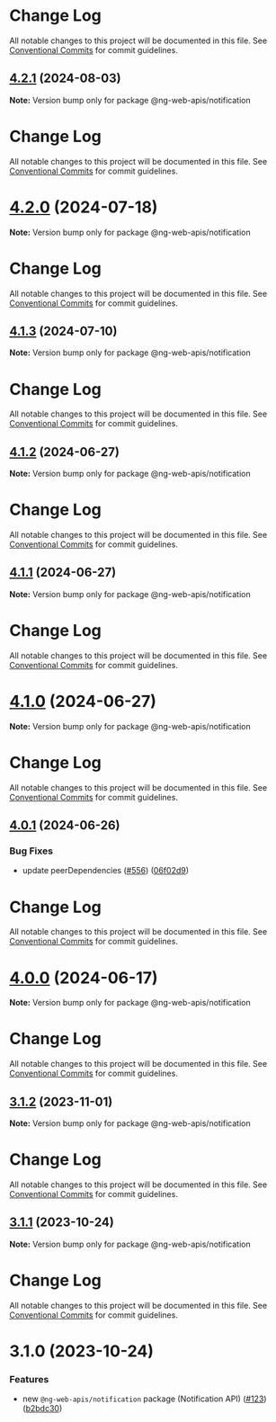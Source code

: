 # Change Log

All notable changes to this project will be documented in this file. See
[Conventional Commits](https://conventionalcommits.org) for commit guidelines.

## [4.2.1](https://github.com/taiga-family/ng-web-apis/compare/@ng-web-apis/notification@4.2.0...@ng-web-apis/notification@4.2.1) (2024-08-03)

**Note:** Version bump only for package @ng-web-apis/notification

# Change Log

All notable changes to this project will be documented in this file. See
[Conventional Commits](https://conventionalcommits.org) for commit guidelines.

# [4.2.0](https://github.com/taiga-family/ng-web-apis/compare/@ng-web-apis/notification@4.1.3...@ng-web-apis/notification@4.2.0) (2024-07-18)

**Note:** Version bump only for package @ng-web-apis/notification

# Change Log

All notable changes to this project will be documented in this file. See
[Conventional Commits](https://conventionalcommits.org) for commit guidelines.

## [4.1.3](https://github.com/taiga-family/ng-web-apis/compare/@ng-web-apis/notification@4.1.2...@ng-web-apis/notification@4.1.3) (2024-07-10)

**Note:** Version bump only for package @ng-web-apis/notification

# Change Log

All notable changes to this project will be documented in this file. See
[Conventional Commits](https://conventionalcommits.org) for commit guidelines.

## [4.1.2](https://github.com/taiga-family/ng-web-apis/compare/@ng-web-apis/notification@4.1.1...@ng-web-apis/notification@4.1.2) (2024-06-27)

**Note:** Version bump only for package @ng-web-apis/notification

# Change Log

All notable changes to this project will be documented in this file. See
[Conventional Commits](https://conventionalcommits.org) for commit guidelines.

## [4.1.1](https://github.com/taiga-family/ng-web-apis/compare/@ng-web-apis/notification@4.1.0...@ng-web-apis/notification@4.1.1) (2024-06-27)

**Note:** Version bump only for package @ng-web-apis/notification

# Change Log

All notable changes to this project will be documented in this file. See
[Conventional Commits](https://conventionalcommits.org) for commit guidelines.

# [4.1.0](https://github.com/taiga-family/ng-web-apis/compare/@ng-web-apis/notification@4.0.1...@ng-web-apis/notification@4.1.0) (2024-06-27)

**Note:** Version bump only for package @ng-web-apis/notification

# Change Log

All notable changes to this project will be documented in this file. See
[Conventional Commits](https://conventionalcommits.org) for commit guidelines.

## [4.0.1](https://github.com/taiga-family/ng-web-apis/compare/@ng-web-apis/notification@4.0.0...@ng-web-apis/notification@4.0.1) (2024-06-26)

### Bug Fixes

- update peerDependencies ([#556](https://github.com/taiga-family/ng-web-apis/issues/556))
  ([06f02d9](https://github.com/taiga-family/ng-web-apis/commit/06f02d9022a55d29f9d6b7be7b24f647ca23ce57))

# Change Log

All notable changes to this project will be documented in this file. See
[Conventional Commits](https://conventionalcommits.org) for commit guidelines.

# [4.0.0](https://github.com/taiga-family/ng-web-apis/compare/@ng-web-apis/notification@3.1.2...@ng-web-apis/notification@4.0.0) (2024-06-17)

**Note:** Version bump only for package @ng-web-apis/notification

# Change Log

All notable changes to this project will be documented in this file. See
[Conventional Commits](https://conventionalcommits.org) for commit guidelines.

## [3.1.2](https://github.com/taiga-family/ng-web-apis/compare/@ng-web-apis/notification@3.1.1...@ng-web-apis/notification@3.1.2) (2023-11-01)

**Note:** Version bump only for package @ng-web-apis/notification

# Change Log

All notable changes to this project will be documented in this file. See
[Conventional Commits](https://conventionalcommits.org) for commit guidelines.

## [3.1.1](https://github.com/taiga-family/ng-web-apis/compare/@ng-web-apis/notification@3.1.0...@ng-web-apis/notification@3.1.1) (2023-10-24)

**Note:** Version bump only for package @ng-web-apis/notification

# Change Log

All notable changes to this project will be documented in this file. See
[Conventional Commits](https://conventionalcommits.org) for commit guidelines.

# 3.1.0 (2023-10-24)

### Features

- new `@ng-web-apis/notification` package (Notification API)
  ([#123](https://github.com/taiga-family/ng-web-apis/issues/123))
  ([b2bdc30](https://github.com/taiga-family/ng-web-apis/commit/b2bdc30d5d171552b78db68314039a9c2d935ed5))
